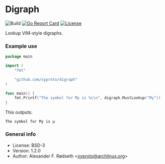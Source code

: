 # Digraph

![Build](https://github.com/xyproto/digraph/workflows/Build/badge.svg) [![Go Report Card](https://goreportcard.com/badge/github.com/xyproto/digraph)](https://goreportcard.com/report/github.com/xyproto/digraph) [![License](https://img.shields.io/badge/license-BSD-green.svg?style=flat)](https://raw.githubusercontent.com/xyproto/digraph/main/LICENSE)

Lookup ViM-style digraphs.

### Example use

```go
package main

import (
    "fmt"

    "github.com/xyproto/digraph"
)

func main() {
    fmt.Printf("The symbol for My is %c\n", digraph.MustLookup("My"))
}
```

This outputs:

    The symbol for My is µ


### General info

* License: BSD-3
* Version: 1.2.0
* Author: Alexander F. Rødseth &lt;xyproto@archlinux.org&gt;
